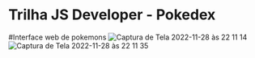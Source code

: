# Trilha JS Developer - Pokedex
#Interface web de pokemons 
![Captura de Tela 2022-11-28 às 22 11 14](https://user-images.githubusercontent.com/63018518/204413907-9c56c20c-0a89-49d8-9863-fba41736cda0.png)
![Captura de Tela 2022-11-28 às 22 11 35](https://user-images.githubusercontent.com/63018518/204413942-57b3beca-71c8-4588-a4e0-5f4d54cbf1da.png)
